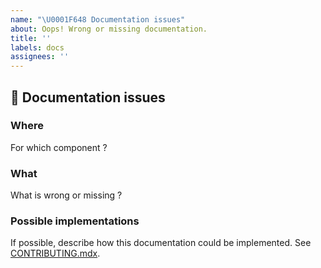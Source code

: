 ```yaml
---
name: "\U0001F648 Documentation issues"
about: Oops! Wrong or missing documentation.
title: ''
labels: docs
assignees: ''
---
```


## 🙈 Documentation issues

### Where

For which component ?

### What

What is wrong or missing ?

### Possible implementations

If possible, describe how this documentation could be implemented. See [CONTRIBUTING.mdx](https://github.com/reakit/reakit/blob/master/CONTRIBUTING.mdx).
